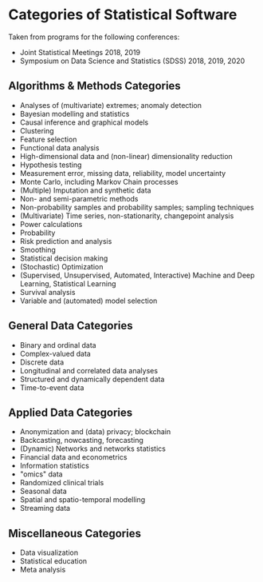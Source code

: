 # Categories of Statistical Software

Taken from programs for the following conferences:

- Joint Statistical Meetings 2018, 2019
- Symposium on Data Science and Statistics (SDSS) 2018, 2019, 2020

## Algorithms & Methods Categories

- Analyses of (multivariate) extremes; anomaly detection
- Bayesian modelling and statistics
- Causal inference and graphical models
- Clustering
- Feature selection
- Functional data analysis
- High-dimensional data and (non-linear) dimensionality reduction
- Hypothesis testing
- Measurement error, missing data, reliability, model uncertainty
- Monte Carlo, including Markov Chain processes
- (Multiple) Imputation and synthetic data
- Non- and semi-parametric methods
- Non-probability samples and probability samples; sampling techniques
- (Multivariate) Time series, non-stationarity, changepoint analysis
- Power calculations
- Probability
- Risk prediction and analysis
- Smoothing
- Statistical decision making
- (Stochastic) Optimization
- (Supervised, Unsupervised, Automated, Interactive) Machine and Deep Learning, Statistical Learning
- Survival analysis
- Variable and (automated) model selection

## General Data Categories

- Binary and ordinal data
- Complex-valued data
- Discrete data
- Longitudinal and correlated data analyses
- Structured and dynamically dependent data
- Time-to-event data

## Applied Data Categories

- Anonymization and (data) privacy; blockchain
- Backcasting, nowcasting, forecasting
- (Dynamic) Networks and networks statistics
- Financial data and econometrics
- Information statistics
- "omics" data
- Randomized clinical trials
- Seasonal data
- Spatial and spatio-temporal modelling
- Streaming data

## Miscellaneous Categories

- Data visualization
- Statistical education
- Meta analysis
